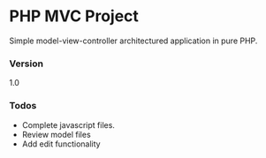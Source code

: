 # PHP MVC Project
Simple model-view-controller architectured application in pure PHP.

### Version
1.0

### Todos

 - Complete javascript files.
 - Review model files
 - Add edit functionality